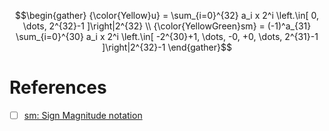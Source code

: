 ```math
\begin{gather}
{\color{Yellow}u} = \sum_{i=0}^{32} a_i x 2^i \left.\in[ 0, \dots, 2^{32}-1 ]\right|2^{32}
\\
{\color{YellowGreen}sm} = (-1)^a_{31} \sum_{i=0}^{30} a_i x 2^i \left.\in[ -2^{30}+1, \dots, -0, +0, \dots, 2^{31}-1 ]\right|2^{32}-1
\end{gather}
```

# References

- [ ] [sm: Sign Magnitude notation](https://www.tutorialspoint.com/sign-magnitude-notation)
